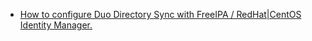  - [How to configure Duo Directory Sync with FreeIPA / RedHat|CentOS Identity Manager.](duo_authproxy-with-freeipa.md)
